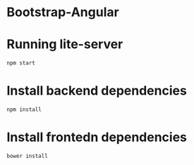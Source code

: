 # Bootstrap-Angular

# Running lite-server

    npm start
    
# Install backend dependencies
    npm install 
    
# Install frontedn dependencies
    bower install